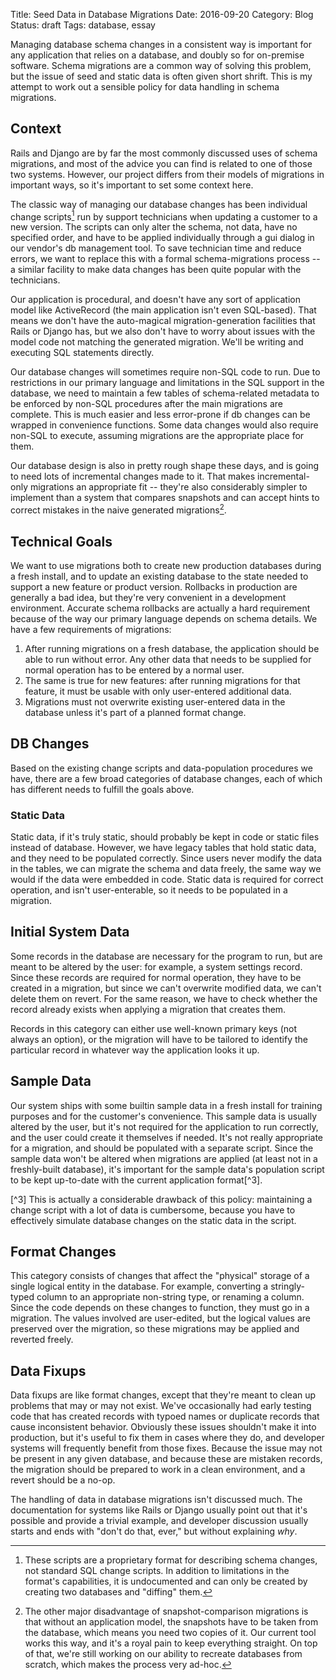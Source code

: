 Title: Seed Data in Database Migrations
Date: 2016-09-20
Category: Blog
Status: draft
Tags: database, essay

Managing database schema changes in a consistent way is important for
any application that relies on a database, and doubly so for
on-premise software. Schema migrations are a common way of solving
this problem, but the issue of seed and static data is often given
short shrift. This is my attempt to work out a sensible policy for
data handling in schema migrations.

## Context

Rails and Django are by far the most commonly discussed uses of schema
migrations, and most of the advice you can find is related to one of
those two systems. However, our project differs from their models of
migrations in important ways, so it's important to set some context
here.

The classic way of managing our database changes has been individual
change scripts[^1] run by support technicians when updating a customer to
a new version. The scripts can only alter the schema, not data, have
no specified order, and have to be applied individually through a gui
dialog in our vendor's db management tool. To save technician time and
reduce errors, we want to replace this with a formal schema-migrations
process -- a similar facility to make data changes has been quite
popular with the technicians.

[^1]: These scripts are a proprietary format for describing schema
changes, not standard SQL change scripts. In addition to limitations
in the format's capabilities, it is undocumented and can only be
created by creating two databases and "diffing" them.

Our application is procedural, and doesn't have any sort of
application model like ActiveRecord (the main application isn't even
SQL-based). That means we don't have the auto-magical
migration-generation facilities that Rails or Django has, but we also
don't have to worry about issues with the model code not matching the
generated migration. We'll be writing and executing SQL statements
directly.

Our database changes will sometimes require non-SQL code to run. Due
to restrictions in our primary language and limitations in the SQL
support in the database, we need to maintain a few tables of
schema-related metadata to be enforced by non-SQL procedures after the
main migrations are complete. This is much easier and less error-prone
if db changes can be wrapped in convenience functions. Some data
changes would also require non-SQL to execute, assuming migrations are
the appropriate place for them.

Our database design is also in pretty rough shape these days, and is
going to need lots of incremental changes made to it. That makes
incremental-only migrations an appropriate fit -- they're also
considerably simpler to implement than a system that compares
snapshots and can accept hints to correct mistakes in the naive
generated migrations[^2].

[^2]: The other major disadvantage of snapshot-comparison migrations
is that without an application model, the snapshots have to be taken
from the database, which means you need two copies of it. Our current
tool works this way, and it's a royal pain to keep everything
straight. On top of that, we're still working on our ability to
recreate databases from scratch, which makes the process very ad-hoc.

## Technical Goals

We want to use migrations both to create new production databases
during a fresh install, and to update an existing database to the
state needed to support a new feature or product version. Rollbacks in
production are generally a bad idea, but they're very convenient in a
development environment. Accurate schema rollbacks are actually a hard
requirement because of the way our primary language depends on schema
details. We have a few requirements of migrations:

1. After running migrations on a fresh database, the application
should be able to run without error. Any other data that needs to be
supplied for normal operation has to be entered by a normal user.
2. The same is true for new features: after running migrations for
that feature, it must be usable with only user-entered additional
data.
3. Migrations must not overwrite existing user-entered data in
the database unless it's part of a planned format change.

## DB Changes

Based on the existing change scripts and data-population procedures we
have, there are a few broad categories of database changes, each of
which has different needs to fulfill the goals above.

### Static Data

Static data, if it's truly static, should probably be kept in code or
static files instead of database. However, we have legacy tables that
hold static data, and they need to be populated correctly. Since users
never modify the data in the tables, we can migrate the schema and
data freely, the same way we would if the data were embedded in
code. Static data is required for correct operation, and isn't
user-enterable, so it needs to be populated in a migration.

## Initial System Data

Some records in the database are necessary for the program to run, but
are meant to be altered by the user: for example, a system settings
record. Since these records are required for normal operation, they
have to be created in a migration, but since we can't overwrite
modified data, we can't delete them on revert. For the same reason, we
have to check whether the record already exists when applying a
migration that creates them.

Records in this category can either use well-known primary keys (not
always an option), or the migration will have to be tailored to
identify the particular record in whatever way the application
looks it up.

## Sample Data

Our system ships with some builtin sample data in a fresh install for
training purposes and for the customer's convenience. This sample data
is usually altered by the user, but it's not required for the
application to run correctly, and the user could create it themselves
if needed. It's not really appropriate for a migration, and should be
populated with a separate script. Since the sample data won't be
altered when migrations are applied (at least not in a freshly-built
database), it's important for the sample data's population script to
be kept up-to-date with the current application format[^3].

[^3] This is actually a considerable drawback of this policy:
maintaining a change script with a lot of data is cumbersome, because
you have to effectively simulate database changes on the static data
in the script.

## Format Changes

This category consists of changes that affect the "physical" storage
of a single logical entity in the database. For example, converting a
stringly-typed column to an appropriate non-string type, or renaming a
column. Since the code depends on these changes to function, they must
go in a migration. The values involved are user-edited, but the
logical values are preserved over the migration, so these migrations
may be applied and reverted freely.

## Data Fixups

Data fixups are like format changes, except that they're meant to
clean up problems that may or may not exist. We've occasionally had
early testing code that has created records with typoed names or
duplicate records that cause inconsistent behavior. Obviously these
issues shouldn't make it into production, but it's useful to fix them
in cases where they do, and developer systems will frequently benefit
from those fixes. Because the issue may not be present in any given
database, and because these are mistaken records, the migration should
be prepared to work in a clean environment, and a revert should be a
no-op.

The handling of data in database migrations isn't discussed much. The
documentation for systems like Rails or Django usually point out that
it's possible and provide a trivial example, and developer discussion
usually starts and ends with "don't do that, ever," but without
explaining _why_.
